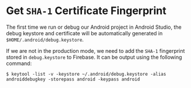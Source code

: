 # Get `SHA-1` Certificate Fingerprint

The first time we run or debug our Android project in Android Studio, the debug keystore and certificate will be automatically generated in `$HOME/.android/debug.keystore`.

If we are not in the production mode, we need to add the `SHA-1` fingerprint stored in `debug.keystore` to Firebase. It can be output using the following command:

```console
$ keytool -list -v -keystore ~/.android/debug.keystore -alias androiddebugkey -storepass android -keypass android
```
